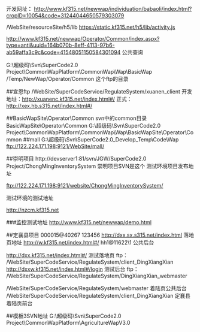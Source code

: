 
开发网址：
http://www.kf315.net/newwap/individuation/babaoli/index.html?cropID=10054&code=31244044650579303079


/WebSite/resourceSite/h5/lib     https://static.kf315.net/h5/lib/activity.js

http://www.kf315.net/newwap/Operator/Common/index.aspx?type=anti&uuid=164b070b-8eff-4113-97b6-ab59affa3c9c&code=41548051150584301094
公共查询

G:\超级码\Svn\SuperCode2.0 Project\CommonWapPlatform\CommonWap\Wap\BasicWap         /Temp/NewWap/Operator/Common  这个ftp的目录

##宣恩ftp
/WebSite/SuperCodeService/RegulateSystem/xuanen_client
开发地址：http://xuanenc.kf315.net/index.html#/ 
正式：http://xex.hb.s315.net/index.html#/

##BasicWapSite\Operator\Common
svn中的common目录BasicWapSite\Operator\Common
G:\超级码\Svn\SuperCode2.0 Project\CommonWapPlatform\CommonWap\Wap\BasicWapSite\Operator\Common
 ##mall 
 G:\超级码\Svn\SuperCode2.0_Develop_Temp\Code\Wap
 ftp://122.224.171.198:9121/WebSite/mall/
 
##崇明项目
http://devserver1:81/svn/JGW/SuperCode2.0 Project/ChongMingInventorySystem
崇明项目SVN是这个
测试环境项目发布地址

ftp://122.224.171.198:9121/website/ChongMingInventorySystem/

测试环境的测试地址

http://nzcm.kf315.net

###监控测试地址
http://www.kf315.net/newwap/demo.html

##定襄县项目
000015@40267 123456
http://dxx.sx.s315.net/index.html  落地页地址
http://w.kf315.net/index.html#/    hh1@11622\1 公共后台

http://dxx.kf315.net/index.html#/ 测试落地页  ftp： /WebSite/SuperCodeService/RegulateSystem/client_DingXiangXian
http://dxxw.kf315.net/index.html#/login 测试后台  ftp： /WebSite/SuperCodeService/RegulateSystem/DingXiangXian_webmaster

/WebSite/SuperCodeService/RegulateSystem/webmaster
着陆页公共后台
/WebSite/SuperCodeService/RegulateSystem/client_DingXiangXian
定襄县着陆页前台

##模板3SVN地址
G:\超级码\Svn\SuperCode2.0 Project\CommonWapPlatform\AgricultureWapV3.0